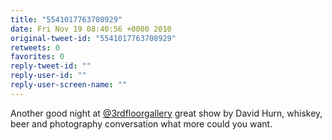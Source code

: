 ```yaml
---
title: "5541017763708929"
date: Fri Nov 19 08:40:56 +0000 2010
original-tweet-id: "5541017763708929"
retweets: 0
favorites: 0
reply-tweet-id: ""
reply-user-id: ""
reply-user-screen-name: ""
---
```

Another good night at <a href="https://twitter.com/3rdfloorgallery">@3rdfloorgallery</a> great show by David Hurn, whiskey, beer and photography conversation what more could you want.
